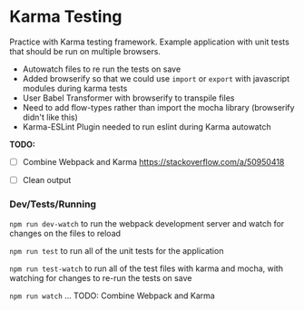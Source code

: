 # Karma Testing

Practice with Karma testing framework. Example application with unit tests that should be run on multiple browsers.
 - Autowatch files to re run the tests on save
 - Added browserify so that we could use `import` or `export` with javascript modules during karma tests
  - User Babel Transformer with browserify to transpile files
 - Need to add flow-types rather than import the mocha library (browserify didn't like this)
 - Karma-ESLint Plugin needed to run eslint during Karma autowatch

**TODO:**
 - [ ] Combine Webpack and Karma https://stackoverflow.com/a/50950418
 - [ ] Clean output


### Dev/Tests/Running

`npm run dev-watch` to run the webpack development server and watch for changes on the files to reload

`npm run test` to run all of the unit tests for the application

`npm run test-watch` to run all of the test files with karma and mocha, with watching for changes to re-run the tests on save

`npm run watch` ... TODO: Combine Webpack and Karma
